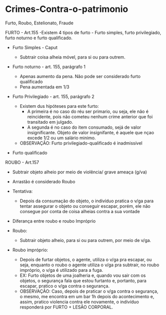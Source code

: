 # Crimes-Contra-o-patrimonio
Furto, Roubo, Estelionato, Fraude

FURTO - Art.155
-Existem 4 tipos de furto - Furto simples, furto privilegiado, furto noturno e furto qualificado.
 - Furto Simples - Caput
   - Subtrair coisa alheia móvel, para si ou para outrem.
  
 - Furto noturno - art. 155, parágrafo 1
   - Apenas aumento da pena. Não pode ser considerado furto qualificado
   - Pena aumentada em 1/3
   
 - Furto Privilegiado - art. 155, parágrafo 2
   - Existem dus hipóteses para este furto:
     - A primeira é no caso do réu ser primario, ou seja, ele não é reincidente, pois não cometeu nenhum crime anterior que foi transitado em julgado.
     - A segunda é no caso do item consumado, sejá de valor insignificante. Objeto de valor insignifante, é aquele que nçao excede 1/2 ou um salário minimo.
   - OBSERVAÇÂO: Furto privilegiado-qualificado é inadmissível
   
 
 
 
 
 
 
 - Furto qualificado 
 
 










ROUBO - Art.157
- Subtrair objeto alheio por meio de violência/ grave ameaça (g/va)
- Arrastão é considerado Roubo

 - Tentativa:
   - Depois da consumação do objeto, o indivíduo pratica o v/ga para tentar assegurar o objeto ou conseguir escapar, porém, ele não consegue por conta de coisa alheias contra a sua vontade
 - Diferança entre roubo e roubo Impróprio

  - Roubo: 
    - Subtrair objeto alheio, para si ou para outrem, por meio de v/ga.
     
  - Roubo impróprio:
    - Depois de furtar objetos, o agente, utiliza o v/ga pra escapar, ou seja, enquanto o roubo o agente utiliza o v/ga pra subtrair, no roubo impróprio, o v/ga é utilizado para a fuga.
    - EX: Furto objetos de uma joalheria e, quando vou sair com os objetos, o segurança fala que estou furtanto e, portanto, para escapar, pratico o v/ga contra o segurança.
    - OBSERVAÇÃO: Caso, depois de praticar o v/ga contra o segurança, o mesmo, me encontra em um bar 1h depois do acontecimento e, assim, pratico violencia contra ele novamente, o indivíduo responderá por FURTO + LESÂO CORPORAL.
    
  

